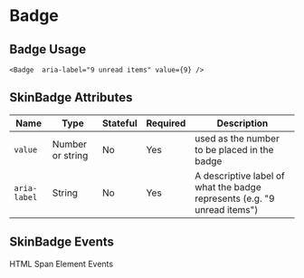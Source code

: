 # Badge

## Badge Usage

```react
<Badge  aria-label="9 unread items" value={9} />
```

## SkinBadge Attributes

Name | Type | Stateful | Required | Description
--- | --- | --- | --- | ---
`value` | Number or string | No | Yes | used as the number to be placed in the badge
`aria-label` | String | No | Yes | A descriptive label of what the badge represents (e.g. "9 unread items")

## SkinBadge Events

HTML Span Element Events
